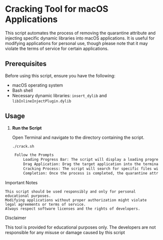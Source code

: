 # Cracking Tool for macOS Applications

This script automates the process of removing the quarantine attribute and injecting specific dynamic libraries into macOS applications. It is useful for modifying applications for personal use, though please note that it may violate the terms of service for certain applications.

## Prerequisites

Before using this script, ensure you have the following:

- macOS operating system
- Bash shell
- Necessary dynamic libraries: `insert_dylib` and `libInlineInjectPlugin.dylib`

## Usage

1. **Run the Script**

   Open Terminal and navigate to the directory containing the script.

   ```bash
   ./crack.sh

    Follow the Prompts
        Loading Progress Bar: The script will display a loading progress bar while initializing.
        Drag Application: Drag the target application into the terminal and press Enter.
        Cracking Process: The script will search for specific files within the application and inject the required libraries.
        Completion: Once the process is completed, the quarantine attribute will be removed, and the application is cracked successfully.

Important Notes

    This script should be used responsibly and only for personal educational purposes.
    Modifying applications without proper authorization might violate legal agreements or terms of service.
    Always respect software licenses and the rights of developers.

Disclaimer

This tool is provided for educational purposes only. The developers are not responsible for any misuse or damage caused by this script

